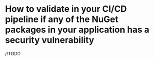 # How to validate in your CI/CD pipeline if any of the NuGet packages in your application has a security vulnerability

//TODO

